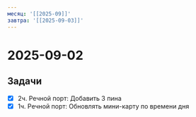 ```yaml
---
месяц: '[[2025-09]]'
завтра: '[[2025-09-03]]'
---
```


# 2025-09-02

## Задачи

 - [x] 2ч. Речной порт: Добавить 3 пина
 - [x] 1ч. Речной порт: Обновлять мини-карту по времени дня
